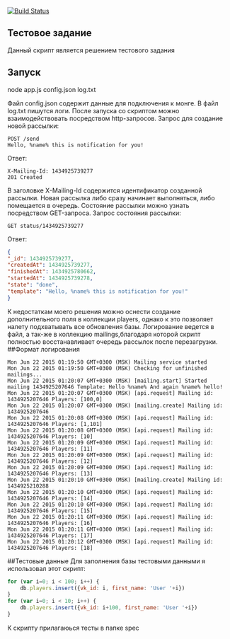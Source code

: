 [![Build Status](https://travis-ci.org/alexsanya/Postman.svg?branch=master)](https://travis-ci.org/alexsanya/Postman)
## Тестовое задание
Данный скрипт является решением тестового задания
## Запуск
node app.js config.json log.txt

Файл config.json содержит данные для подключения к монге. В файл log.txt пишутся логи.
После запуска со скриптом можно взаимодействовать посредством http-запросов.
Запрос для создание новой рассылки:
```
POST /send
Hello, %name% this is notification for you!
```
Ответ:
```
X-Mailing-Id: 1434925739277
201 Created
```
В заголовке X-Mailing-Id содержится идентификатор созданной рассылки. Новая рассылка либо сразу начинает выполняться, либо помещается в очередь. Состояние рассылки можно узнать посредством GET-запроса.
Запрос состояния рассылки:
```
GET status/1434925739277
```
Ответ:
```json
{
"_id": 1434925739277,
"createdAt": 1434925739277,
"finishedAt": 1434925780662,
"startedAt": 1434925739278,
"state": "done",
"template": "Hello, %name% this is notification for you!"
}
```
К недостаткам моего решения можно оснести создание дополнительного поля в коллекции players, однако к это позволяет налету подхватывать все обновления базы.
Логирование ведется в файл, а так-же в коллекцию mailings,благодаря которой скрипт полностью восстанавливает очередь рассылок после перезагрузки.
##Формат логирования
```
Mon Jun 22 2015 01:19:50 GMT+0300 (MSK) Mailing service started
Mon Jun 22 2015 01:19:50 GMT+0300 (MSK) Checking for unfinished mailings...
Mon Jun 22 2015 01:20:07 GMT+0300 (MSK) [mailing.start] Started mailing 1434925207646 Template: Hello %name% And again %name% hello!
Mon Jun 22 2015 01:20:07 GMT+0300 (MSK) [api.request] Mailing id: 1434925207646 Players: [100,0]
Mon Jun 22 2015 01:20:07 GMT+0300 (MSK) [mailing.create] Mailing id: 1434925207646
Mon Jun 22 2015 01:20:08 GMT+0300 (MSK) [api.request] Mailing id: 1434925207646 Players: [1,101]
Mon Jun 22 2015 01:20:08 GMT+0300 (MSK) [api.request] Mailing id: 1434925207646 Players: [10]
Mon Jun 22 2015 01:20:09 GMT+0300 (MSK) [api.request] Mailing id: 1434925207646 Players: [11]
Mon Jun 22 2015 01:20:09 GMT+0300 (MSK) [api.request] Mailing id: 1434925207646 Players: [12]
Mon Jun 22 2015 01:20:09 GMT+0300 (MSK) [api.request] Mailing id: 1434925207646 Players: [13]
Mon Jun 22 2015 01:20:10 GMT+0300 (MSK) [mailing.create] Mailing id: 1434925210288
Mon Jun 22 2015 01:20:10 GMT+0300 (MSK) [api.request] Mailing id: 1434925207646 Players: [14]
Mon Jun 22 2015 01:20:10 GMT+0300 (MSK) [api.request] Mailing id: 1434925207646 Players: [15]
Mon Jun 22 2015 01:20:11 GMT+0300 (MSK) [api.request] Mailing id: 1434925207646 Players: [16]
Mon Jun 22 2015 01:20:11 GMT+0300 (MSK) [api.request] Mailing id: 1434925207646 Players: [17]
Mon Jun 22 2015 01:20:12 GMT+0300 (MSK) [api.request] Mailing id: 1434925207646 Players: [18]
```

##Тестовые данные
Для заполнения базы тестовыми данными я использовал этот скрипт:
```js
for (var i=0; i < 100; i++) {
	db.players.insert({vk_id: i, first_name: 'User '+i})
}
for (var i=0; i < 10; i++) {
	db.players.insert({vk_id: i+100, first_name: 'User '+i})
}
```
К скрипту прилагаюься тесты в папке spec
